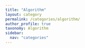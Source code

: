 ```yaml
---
title: "Algorithm"
layout: category
permalink: /categories/algorithm/
author_profile: true
taxonomy: Algorithm
sidebar:
  nav: "categories"
---
```


